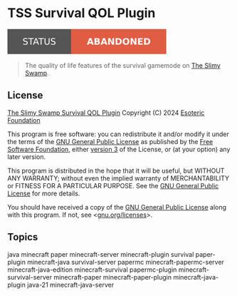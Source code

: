 # TSS Survival QOL Plugin

[![Project Status: Abandoned](./assets/images/badges/status.svg)](./)

> The quality of life features of the survival gamemode on [The Slimy Swamp](https://github.com/TheSlimySwamp/).

## License

[The Slimy Swamp Survival QOL Plugin](./) Copyright (C) 2024 [Esoteric Foundation](https://esoteric.foundation)

This program is free software: you can redistribute it and/or modify it under the terms of the [GNU General Public License](./LICENSE) as published by the [Free Software Foundation](https://www.fsf.org/), either [version 3](./LICENSE) of the License, or (at your option) any later version.

This program is distributed in the hope that it will be useful, but WITHOUT ANY WARRANTY; without even the implied warranty of MERCHANTABILITY or FITNESS FOR A PARTICULAR PURPOSE. See the [GNU General Public License](./LICENSE) for more details.

You should have received a copy of the [GNU General Public License](./LICENSE) along with this program. If not, see <[gnu.org/licenses](https://www.gnu.org/licenses/)>.

## Topics

java minecraft paper minecraft-server minecraft-plugin survival paper-plugin minecraft-java survival-server papermc minecraft-papermc-server minecraft-java-edition minecraft-survival papermc-plugin minecraft-survival-server minecraft-paper minecraft-paper-plugin minecraft-java-plugin java-21 minecraft-java-server
